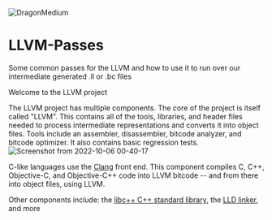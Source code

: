 ![DragonMedium](https://user-images.githubusercontent.com/30869272/193449049-ca11b898-6258-4a38-9583-9390277b29f8.png)

# LLVM-Passes
Some common passes for the LLVM and how to use it to run over our intermediate generated .ll or .bc files

Welcome to the LLVM project

The LLVM project has multiple components. The core of the project is
itself called "LLVM". This contains all of the tools, libraries, and header
files needed to process intermediate representations and converts it into
object files.  Tools include an assembler, disassembler, bitcode analyzer, and
bitcode optimizer.  It also contains basic regression tests.
![Screenshot from 2022-10-06 00-40-17](https://user-images.githubusercontent.com/30869272/194142684-f1bf1cff-58a5-4277-b9c2-22168cef6fc2.png)


C-like languages use the [Clang](http://clang.llvm.org/) front end.  This
component compiles C, C++, Objective-C, and Objective-C++ code into LLVM bitcode
-- and from there into object files, using LLVM.

Other components include:
the [libc++ C++ standard library](https://libcxx.llvm.org),
the [LLD linker](https://lld.llvm.org), and more
